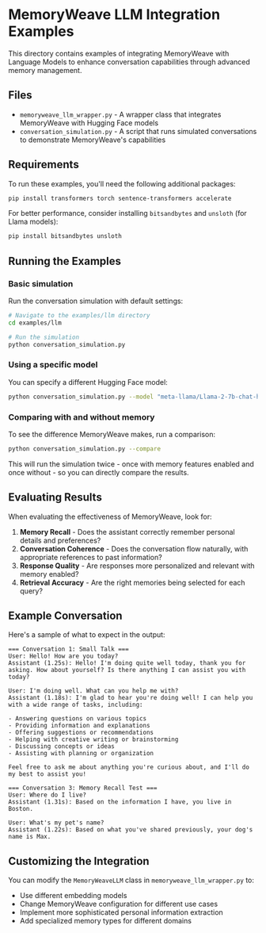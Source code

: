 # MemoryWeave LLM Integration Examples

This directory contains examples of integrating MemoryWeave with Language Models to enhance conversation capabilities through advanced memory management.

## Files

- `memoryweave_llm_wrapper.py` - A wrapper class that integrates MemoryWeave with Hugging Face models
- `conversation_simulation.py` - A script that runs simulated conversations to demonstrate MemoryWeave's capabilities

## Requirements

To run these examples, you'll need the following additional packages:

```bash
pip install transformers torch sentence-transformers accelerate
```

For better performance, consider installing `bitsandbytes` and `unsloth` (for Llama models):

```bash
pip install bitsandbytes unsloth
```

## Running the Examples

### Basic simulation

Run the conversation simulation with default settings:

```bash
# Navigate to the examples/llm directory
cd examples/llm

# Run the simulation
python conversation_simulation.py
```

### Using a specific model

You can specify a different Hugging Face model:

```bash
python conversation_simulation.py --model "meta-llama/Llama-2-7b-chat-hf"
```

### Comparing with and without memory

To see the difference MemoryWeave makes, run a comparison:

```bash
python conversation_simulation.py --compare
```

This will run the simulation twice - once with memory features enabled and once without - so you can directly compare the results.

## Evaluating Results

When evaluating the effectiveness of MemoryWeave, look for:

1. **Memory Recall** - Does the assistant correctly remember personal details and preferences?
2. **Conversation Coherence** - Does the conversation flow naturally, with appropriate references to past information?
3. **Response Quality** - Are responses more personalized and relevant with memory enabled?
4. **Retrieval Accuracy** - Are the right memories being selected for each query?

## Example Conversation

Here's a sample of what to expect in the output:

```
=== Conversation 1: Small Talk ===
User: Hello! How are you today?
Assistant (1.25s): Hello! I'm doing quite well today, thank you for asking. How about yourself? Is there anything I can assist you with today?

User: I'm doing well. What can you help me with?
Assistant (1.18s): I'm glad to hear you're doing well! I can help you with a wide range of tasks, including:

- Answering questions on various topics
- Providing information and explanations
- Offering suggestions or recommendations
- Helping with creative writing or brainstorming
- Discussing concepts or ideas
- Assisting with planning or organization

Feel free to ask me about anything you're curious about, and I'll do my best to assist you!

=== Conversation 3: Memory Recall Test ===
User: Where do I live?
Assistant (1.31s): Based on the information I have, you live in Boston.

User: What's my pet's name?
Assistant (1.22s): Based on what you've shared previously, your dog's name is Max.
```

## Customizing the Integration

You can modify the `MemoryWeaveLLM` class in `memoryweave_llm_wrapper.py` to:

- Use different embedding models
- Change MemoryWeave configuration for different use cases
- Implement more sophisticated personal information extraction
- Add specialized memory types for different domains